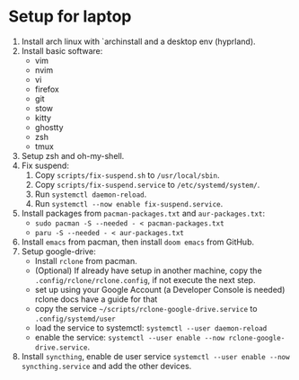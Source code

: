 # Setup for laptop

1. Install arch linux with `archinstall and a desktop env (hyprland).
1. Install basic software:
    - vim
    - nvim
    - vi
    - firefox
    - git
    - stow
    - kitty
    - ghostty
    - zsh
    - tmux
1. Setup zsh and oh-my-shell.
1. Fix suspend:
    1. Copy `scripts/fix-suspend.sh` to `/usr/local/sbin`.
    1. Copy `scripts/fix-suspend.service` to `/etc/systemd/system/`.
    1. Run `systemctl daemon-reload`.
    1. Run `systemctl --now enable fix-suspend.service`.
1. Install packages from `pacman-packages.txt` and `aur-packages.txt`:
    - `sudo pacman -S --needed - < pacman-packages.txt`
    - `paru -S --needed - < aur-packages.txt`
1. Install `emacs` from pacman, then install `doom emacs` from GitHub.
1. Setup google-drive:
    - Install `rclone` from pacman.
    - (Optional) If already have setup in another machine, copy the `.config/rclone/rclone.config`, if not execute the next step.
    - set up using your Google Account (a Developer Console is needed) rclone docs have a guide for that
    - copy the service `~/scripts/rclone-google-drive.service` to `.config/systemd/user`
    - load the service to systemctl: `systemctl --user daemon-reload`
    - enable the service: `systemctl --user enable --now rclone-google-drive.service`.
1. Install `syncthing`, enable de user service `systemctl --user enable --now syncthing.service` and add the other devices.

